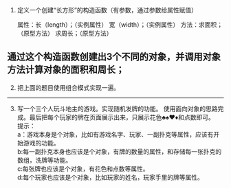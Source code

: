 1. 定义一个创建“长方形”的构造函数（有参数，通过参数给属性赋值）

    属性：长（length）；（实例属性）
    	 宽（width）；（实例属性）
    方法：求面积；（原型方法）
    	  求周长；（原型方法）



通过这个构造函数创建出3个不同的对象，并调用对象方法计算对象的面积和周长；
---
2. 把上面的题目使用组合模式实现一遍。

---
3. 写一个三个人玩斗地主的游戏。实现随机发牌的功能。  使用面向对象的思路完成。最后把每个玩家的牌在页面展示出来，只展示花色♣️♠️♥️♦️和点数即可。      
    提示：      
   a：游戏本身是个对象，比如有游戏名字、玩家、一副扑克等属性，应该有开始游戏的功能。    
   b:每一副扑克本身也应该是个对象，有牌的数量的属性，和存储每一张扑克的数组，洗牌等功能。     
   c:每张牌也应该是个对象，有花色和点数等属性。     
   d:每个玩家也应该是个对象，比如玩家的姓名，玩家手里的牌等属性。

   ​

